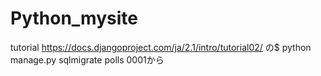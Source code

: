 # Python_mysite
tutorial
https://docs.djangoproject.com/ja/2.1/intro/tutorial02/
の$ python manage.py sqlmigrate polls 0001から
